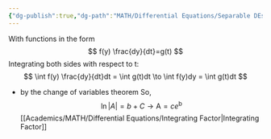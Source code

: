```yaml
---
{"dg-publish":true,"dg-path":"MATH/Differential Equations/Separable DEs.md","permalink":"/math/differential-equations/separable-d-es/","created":"2024-10-04T14:47:07.490-04:00","updated":"2025-07-08T11:02:52.859-04:00"}
---
```


With functions in the form
$$
f(y) \frac{dy}{dt}=g(t)
$$
Integrating both sides with respect to t:
$$
\int f(y) \frac{dy}{dt}dt = \int g(t)dt \to \int f(y)dy = \int g(t)dt
$$
- by the change of variables theorem
So,
$$
\ln |A| = b + C \to \text{A} = ce^\text{b}
$$
[[Academics/MATH/Differential Equations/Integrating Factor\|Integrating Factor]]



